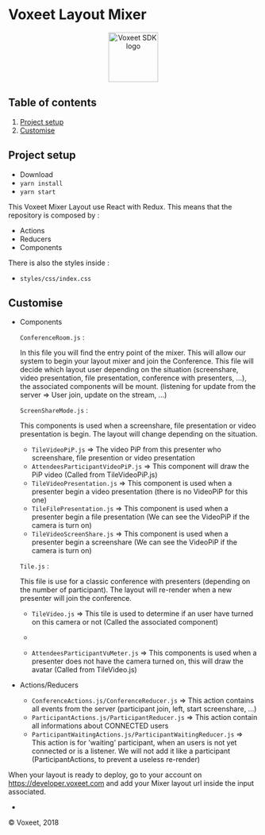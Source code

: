 Voxeet Layout Mixer
=====================

<p align="center">
<img src="https://www.voxeet.com/wp-content/themes/wp-theme/assets/images/logo.svg" alt="Voxeet SDK logo" title="Voxeet SDK logo" width="100"/>
</p>


## Table of contents

  1. [Project setup](#project-setup)
  1. [Customise](#customise)

## Project setup

 - Download
 - ```yarn install```
 - ```yarn start```

This Voxeet Mixer Layout use React with Redux. This means that the repository is composed by :

- Actions
- Reducers
- Components

There is also the styles inside :

- ```styles/css/index.css```

## Customise

- Components

  ```ConferenceRoom.js``` :

  In this file you will find the entry point of the mixer. This will allow our system to begin your layout mixer and join the Conference.
  This file will decide which layout user depending on the situation (screenshare, video presentation, file presentation, conference with presenters, ...), the associated components will be mount. (listening for update from the server => User join, update on the stream, ...)

  ```ScreenShareMode.js``` :

  This components is used when a screenshare, file presentation or video presentation is begin. The layout will change depending on the situation.
    - ```TileVideoPiP.js``` => The video PiP from this presenter who screenshare, file presention or video presentation
    - ```AttendeesParticipantVideoPiP.js``` => This component will draw the PiP video (Called from TileVideoPiP.js)
    - ```TileVideoPresentation.js``` => This component is used when a presenter begin a video presentation (there is no VideoPiP for this one)
    - ```TileFilePresentation.js``` => This component is used when a presenter begin a file presentation (We can see the VideoPiP if the camera is turn on)
    - ```TileVideoScreenShare.js``` => This component is used when a presenter begin a screenshare (We can see the VideoPiP if the camera is turn on)

  ```Tile.js``` :

  This file is use for a classic conference with presenters (depending on the number of participant). The layout will re-render when a new presenter will join the conference.

    - ```TileVideo.js``` => This tile is used to determine if an user have turned on this camera or not (Called the associated component)
    - ```AttendeesParticipantVideo.jsv => This component is used when a presenter have his camera turned on (Called from TileVideo.js)
    - ```AttendeesParticipantVuMeter.js``` => This components is used when a presenter does not have the camera turned on, this will draw the avatar (Called from TileVideo.js)

- Actions/Reducers

  - ```ConferenceActions.js/ConferenceReducer.js``` => This action contains all events from the server (participant join, left, start screenshare, ...)
  - ```ParticipantActions.js/ParticipantReducer.js``` => This action contain all informations about CONNECTED users
  - ```ParticipantWaitingActions.js/ParticipantWaitingReducer.js``` => This action is for 'waiting' participant, when an users is not yet connected or is a listener. We will not add it like a participant (ParticipantActions, to prevent a useless re-render)


When your layout is ready to deploy, go to your account on https://developer.voxeet.com and add your Mixer layout url inside the input associated.

  -
© Voxeet, 2018
